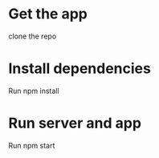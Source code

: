 # Get the app
clone the repo

# Install dependencies
Run npm install

# Run server and app
Run npm start

